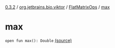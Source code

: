 [0.3.2](../../index.md) / [org.jetbrains.bio.viktor](../index.md) / [FlatMatrixOps](index.md) / [max](.)

# max

`open fun max(): Double` [(source)](https://github.com/JetBrains-Research/viktor/blob/0.3.2/src/main/kotlin/org/jetbrains/bio/viktor/StridedMatrix.kt#L86)
